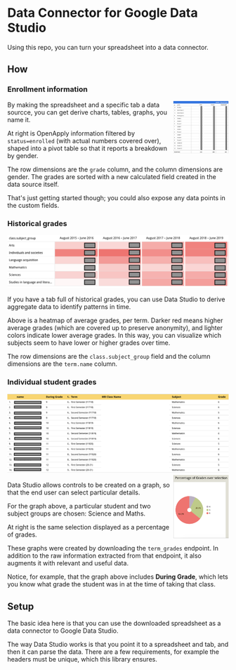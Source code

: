 # Data Connector for Google Data Studio

Using this repo, you can turn your spreadsheet into a data connector.

## How

### Enrollment information

<img src="https://github.com/classroomtechtools/managebac_openapply_to_gsheets/blob/main/assets/gender.png" alt="Breakdown by gender" width="25%" align="right"/>

By making the spreadsheet and a specific tab a data sourcce, you can get derive charts, tables, graphs, you name it. 

At right is OpenApply information filtered by `status=enrolled` (with actual numbers covered over), shaped into a pivot table so that it reports a breakdown by gender.

The row dimensions are the `grade` column, and the column dimensions are gender. The grades are sorted with a new calculated field created in the data source itself.

That's just getting started though; you could also expose any data points in the custom fields.

### Historical grades

<img src="https://github.com/classroomtechtools/managebac_openapply_to_gsheets/blob/main/assets/averagegrades.png" alt="Average Grades" />

If you have a tab full of historical grades, you can use Data Studio to derive aggregate data to identify patterns in time.

Above is a heatmap of average grades, per term. Darker red means higher average grades (which are covered up to preserve anonymity), and lighter colors indicate lower average grades. In this way, you can visualize which subjects seem to have lower or higher grades over time.

The row dimensions are the `class.subject_group` field and the column dimensions are the `term.name` column.

### Individual student grades

<img src="https://github.com/classroomtechtools/managebac_openapply_to_gsheets/blob/main/assets/gradesbysubject.png" alt="Grades by subject" />

<img src="https://github.com/classroomtechtools/managebac_openapply_to_gsheets/blob/main/assets/gradepercentage.png" alt="Grade percentage" align="right" width="25%"/>

Data Studio allows controls to be created on a graph, so that the end user can select particular details.

For the graph above, a particular student and two subject groups are chosen: Science and Maths.

At right is the same selection displayed as a percentage of grades.

These graphs were created by downloading the `term_grades` endpoint. In addition to the raw information extracted from that endpoint, it also augments it with relevant and useful data.

Notice, for example, that the graph above includes **During Grade**, which lets you know what grade the student was in at the time of taking that class.



## Setup

The basic idea here is that you can use the downloaded spreadsheet as a data connector to Google Data Studio. 

The way Data Studio works is that you point it to a spreadsheet and tab, and then it can parse the data. There are a few requirements, for example the headers must be unique, which this library ensures.





